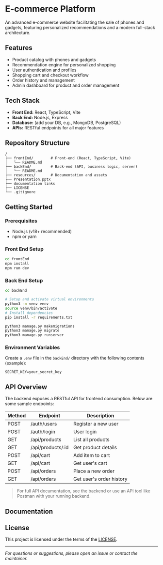 # E-commerce Platform

An advanced e-commerce website facilitating the sale of phones and gadgets, featuring personalized recommendations and a modern full-stack architecture.

## Features

- Product catalog with phones and gadgets
- Recommendation engine for personalized shopping
- User authentication and profiles
- Shopping cart and checkout workflow
- Order history and management
- Admin dashboard for product and order management

## Tech Stack

- **Front End:** React, TypeScript, Vite
- **Back End:** Node.js, Express
- **Database:** (add your DB, e.g., MongoDB, PostgreSQL)
- **APIs:** RESTful endpoints for all major features

## Repository Structure

```
/
├── frontEnd/        # Front-end (React, TypeScript, Vite)
│   └── README.md
├── backEnd/         # Back-end (API, business logic, server)
│   └── README.md
├── resources/       # Documentation and assets
├── Presentation.pptx
├── documentation links
├── LICENSE
└── .gitignore
```

## Getting Started

### Prerequisites

- Node.js (v18+ recommended)
- npm or yarn

### Front End Setup

```bash
cd frontEnd
npm install
npm run dev
```

### Back End Setup

```bash
cd backEnd

# Setup and activate virtual environments
python3 -m venv venv
source venv/bin/activate
# Install dependencies
pip install -r requirements.txt

python3 manage.py makemigrations
python3 manage.py migrate
python3 manage.py runserver
```

### Environment Variables

Create a `.env` file in the `backEnd/` directory with the following contents (example):

```
SECRET_KEY=your_secret_key
```

## API Overview

The backend exposes a RESTful API for frontend consumption. Below are some sample endpoints:

| Method | Endpoint               | Description                        |
|--------|------------------------|------------------------------------|
| POST   | /auth/users            | Register a new user                |
| POST   | /auth/login            | User login                         |
| GET    | /api/products          | List all products                  |
| GET    | /api/products/:id      | Get product details                |
| POST   | /api/cart              | Add item to cart                   |
| GET    | /api/cart              | Get user's cart                    |
| POST   | /api/orders            | Place a new order                  |
| GET    | /api/orders            | Get user's order history           |

> For full API documentation, see the backend or use an API tool like Postman with your running backend.

## Documentation


## License

This project is licensed under the terms of the [LICENSE](LICENSE).

---

*For questions or suggestions, please open an issue or contact the maintainer.*
